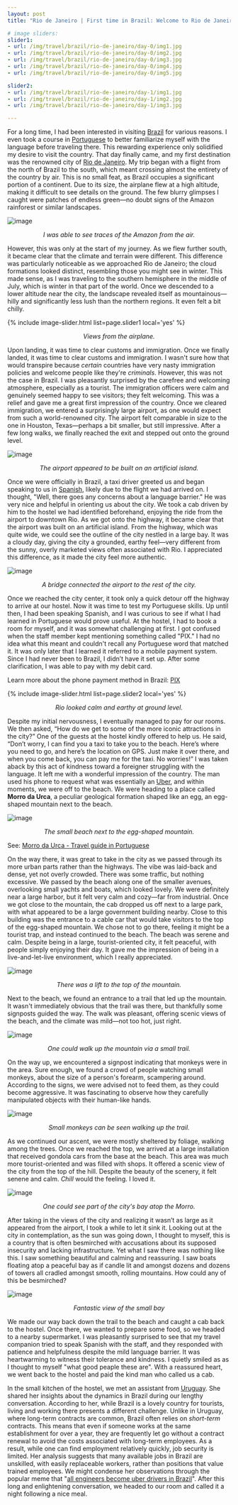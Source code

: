 ```yaml
---
layout: post
title: "Rio de Janeiro | First time in Brazil: Welcome to Rio de Janeiro"

# image sliders:
slider1:
- url: /img/travel/brazil/rio-de-janeiro/day-0/img1.jpg
- url: /img/travel/brazil/rio-de-janeiro/day-0/img2.jpg
- url: /img/travel/brazil/rio-de-janeiro/day-0/img3.jpg
- url: /img/travel/brazil/rio-de-janeiro/day-0/img4.jpg
- url: /img/travel/brazil/rio-de-janeiro/day-0/img5.jpg

slider2:
- url: /img/travel/brazil/rio-de-janeiro/day-1/img1.jpg
- url: /img/travel/brazil/rio-de-janeiro/day-1/img2.jpg
- url: /img/travel/brazil/rio-de-janeiro/day-1/img3.jpg

---
```


For a long time, I had been interested in visiting [Brazil](https://en.wikipedia.org/wiki/Brazil) for various reasons. I even took a course in [Portuguese](https://en.wikipedia.org/wiki/Portuguese_language) to better familiarize myself with the language before traveling there. This rewarding experience only solidified my desire to visit the country. That day finally came, and my first destination was the renowned city of [Rio de Janeiro](https://en.wikipedia.org/wiki/Rio_de_Janeiro). My trip began with a flight from the north of Brazil to the south, which meant crossing almost the entirety of the country by air. This is no small feat, as Brazil occupies a significant portion of a continent. Due to its size, the airplane flew at a high altitude, making it difficult to see details on the ground. The few blurry glimpses I caught were patches of endless green—no doubt signs of the Amazon rainforest or similar landscapes.

![image](https://www.wwf.org.uk/sites/default/files/styles/gallery_image/public/2010-22/amazon_web_110836.jpg?h=c4482f5d&itok=lpR0-rNX)
<p align="center"><i>I was able to see traces of the Amazon from the air.</i></p>

However, this was only at the start of my journey. As we flew further south, it became clear that the climate and terrain were different. This difference was particularly noticeable as we approached Rio de Janeiro; the cloud formations looked distinct, resembling those you might see in winter. This made sense, as I was traveling to the southern hemisphere in the middle of July, which is winter in that part of the world. Once we descended to a lower altitude near the city, the landscape revealed itself as mountainous—hilly and significantly less lush than the northern regions. It even felt a bit chilly.

{% include image-slider.html list=page.slider1 local='yes' %}
<p align="center"><i>Views from the airplane.</i></p>

Upon landing, it was time to clear customs and immigration. Once we finally landed, it was time to clear customs and immigration. I wasn't sure how that would transpire because _certain_ countries have very nasty immigration policies and welcome people like they're _criminals_. However, this was not the case in Brazil. I was pleasantly surprised by the carefree and welcoming atmosphere, especially as a tourist. The immigration officers were calm and genuinely seemed happy to see visitors; they felt welcoming. This was a relief and gave me a great first impression of the country. Once we cleared immigration, we entered a surprisingly large airport, as one would expect from such a world-renowned city. The airport felt comparable in size to the one in Houston, Texas—perhaps a bit smaller, but still impressive. After a few long walks, we finally reached the exit and stepped out onto the ground level.

![image](https://ogimg.infoglobo.com.br/in/14506880-d5d-490/FT1500A/550/2014-764426255-2014103040811.jpg_20141030.jpg)
<p align="center"><i>The airport appeared to be built on an artificial island.</i></p>

Once we were officially in Brazil, a taxi driver greeted us and began speaking to us in [Spanish](https://en.wikipedia.org/wiki/Spanish_language), likely due to the flight we had arrived on. I thought, "Well, there goes any concerns about a language barrier." He was very nice and helpful in orienting us about the city. We took a cab driven by him to the hostel we had identified beforehand, enjoying the ride from the airport to downtown Rio. As we got onto the highway, it became clear that the airport was built on an artificial island. From the highway, which was quite wide, we could see the outline of the city nestled in a large bay. It was a cloudy day, giving the city a grounded, earthy feel—very different from the sunny, overly marketed views often associated with Rio. I appreciated this difference, as it made the city feel more authentic.

![image](https://external-content.duckduckgo.com/iu/?u=https%3A%2F%2Fwww.roadtraffic-technology.com%2Fwp-content%2Fuploads%2Fsites%2F17%2F2012%2F06%2F3l-image-1.jpg&f=1&nofb=1&ipt=3b0321f5838d4cd0485eb74c9ecfe126c022ed84919034775bcea8d2ec482658&ipo=images)
<p align="center"><i>A bridge connected the airport to the rest of the city.</i></p>

Once we reached the city center, it took only a quick detour off the highway to arrive at our hostel. Now it was time to test my Portuguese skills. Up until then, I had been speaking Spanish, and I was curious to see if what I had learned in Portuguese would prove useful. At the hostel, I had to book a room for myself, and it was somewhat challenging at first. I got confused when the staff member kept mentioning something called "PIX." I had no idea what this meant and couldn't recall any Portuguese word that matched it. It was only later that I learned it referred to a mobile payment system. Since I had never been to Brazil, I didn’t have it set up. After some clarification, I was able to pay with my debit card.

Learn more about the phone payment method in Brazil: [PIX](https://www.bcb.gov.br/estabilidadefinanceira/pix)

{% include image-slider.html list=page.slider2 local='yes' %}
<p align="center"><i>Rio looked calm and earthy at ground level.</i></p>

Despite my initial nervousness, I eventually managed to pay for our rooms. We then asked, “How do we get to some of the more iconic attractions in the city?” One of the guests at the hostel kindly offered to help us. He said, “Don’t worry, I can find you a taxi to take you to the beach. Here’s where you need to go, and here’s the location on GPS. Just make it over there, and when you come back, you can pay me for the taxi. No worries!” I was taken aback by this act of kindness toward a foreigner struggling with the language. It left me with a wonderful impression of the country. The man used his phone to request what was essentially an [Uber](https://en.wikipedia.org/wiki/Uber), and within moments, we were off to the beach. We were heading to a place called **Morro da Urca**, a peculiar geological formation shaped like an egg, an egg-shaped mountain next to the beach.

![image](https://external-content.duckduckgo.com/iu/?u=https%3A%2F%2Fi.pinimg.com%2Foriginals%2F12%2F1d%2F0b%2F121d0b843987793654e5013523e26a9e.jpg&f=1&nofb=1&ipt=bdc16dc949f7cd4a0879593c4d415682b29380b6895d3995417e2a1b7280f391&ipo=images)
<p align="center"><i>The small beach next to the egg-shaped mountain.</i></p>

See: [Morro da Urca - Travel guide in Portuguese](https://compartilheviagens.com.br/trilha-do-morro-da-urca-no-rio-de-janeiro/)

On the way there, it was great to take in the city as we passed through its more urban parts rather than the highways. The vibe was laid-back and dense, yet not overly crowded. There was some traffic, but nothing excessive. We passed by the beach along one of the smaller avenues, overlooking small yachts and boats, which looked lovely. We were definitely near a large harbor, but it felt very calm and cozy—far from industrial. Once we got close to the mountain, the cab dropped us off next to a large park, with what appeared to be a large government building nearby. Close to this building was the entrance to a cable car that would take visitors to the top of the egg-shaped mountain. We chose not to go there, feeling it might be a tourist trap, and instead continued to the beach. The beach was serene and calm. Despite being in a large, tourist-oriented city, it felt peaceful, with people simply enjoying their day. It gave me the impression of being in a live-and-let-live environment, which I really appreciated.

![image](https://dynamic-media-cdn.tripadvisor.com/media/photo-o/07/84/a7/04/praia-da-urca.jpg?w=1200&h=-1&s=1)
<p align="center"><i>There was a lift to the top of the mountain.</i></p>

Next to the beach, we found an entrance to a trail that led up the mountain. It wasn't immediately obvious that the trail was there, but thankfully some signposts guided the way. The walk was pleasant, offering scenic views of the beach, and the climate was mild—not too hot, just right.

![image](https://viajarcorrendo.com.br/wp-content/uploads/2016/07/Trilha2Bdo2BMorro2Bda2BUrca2B6.jpg)
<p align="center"><i>One could walk up the mountain via a small trail.</i></p>

On the way up, we encountered a signpost indicating that monkeys were in the area. Sure enough, we found a crowd of people watching small monkeys, about the size of a person's forearm, scampering around. According to the signs, we were advised not to feed them, as they could become aggressive. It was fascinating to observe how they carefully manipulated objects with their human-like hands.

![image](https://i.pinimg.com/736x/8a/bc/b2/8abcb282650c2236391b733b6ca83f3e.jpg)
<p align="center"><i>
Small monkeys can be seen walking up the trail.</i></p>

As we continued our ascent, we were mostly sheltered by foliage, walking among the trees. Once we reached the top, we arrived at a large installation that received gondola cars from the base at the beach. This area was much more tourist-oriented and was filled with shops. It offered a scenic view of the city from the top of the hill. Despite the beauty of the scenery, it felt senene and calm. _Chill_ would the feeling. I loved it. 

![image](https://foodtravelmore.co.uk/wp-content/uploads/2023/01/rio-de-janeiro-LhcCoutinto-PIxabay-1024x683.jpg)
<p align="center"><i>One could see part of the city's bay atop the Morro.</i></p>

After taking in the views of the city and realizing it wasn’t as large as it appeared from the airport, I took a while to let it sink it. Looking out at the city in contemplation, as the sun was going down, I thought to myself, this is a country that is often besmirched with accusations about its supposed insecurity and lacking infrastructure. Yet what I saw there was nothing like this. I saw something beautiful and calming and reassuring. I saw boats floating atop a peaceful bay as if candle lit and amongst dozens and dozens of towers all cradled amongst smooth, rolling mountains. How could any of this be besmirched? 

![image](https://external-content.duckduckgo.com/iu/?u=https%3A%2F%2Fwww.viajali.com.br%2Fwp-content%2Fuploads%2F2020%2F11%2Fmorro-da-urca.jpg&f=1&nofb=1&ipt=fb2a600decca5d507b9461af941532847071467f3b21cc6f70768f722f77cba4&ipo=images)
<p align="center"><i>Fantastic view of the small bay</i></p>

We made our way back down the trail to the beach and caught a cab back to the hostel. Once there, we wanted to prepare some food, so we headed to a nearby supermarket. I was pleasantly surprised to see that my travel companion tried to speak Spanish with the staff, and they responded with patience and helpfulness despite the mild language barrier. It was heartwarming to witness their tolerance and kindness. I quietly smiled as as I thought to myself "what good peaple these are". With a reassured heart, we went back to the hostel and paid the kind man who called us a cab. 

In the small kitchen of the hostel, we met an assistant from [Uruguay](https://en.wikipedia.org/wiki/Uruguay). She shared her insights about the dynamics in Brazil during our lengthy conversation. According to her, while Brazil is a lovely country for tourists, living and working there presents a different challenge. Unlike in Uruguay, where long-term contracts are common, Brazil often relies on _short-term_ contracts. This means that even if someone works at the same establishment for over a year, they are frequently let go without a contract renewal to avoid the costs associated with long-term employees. As a result, while one can find employment relatively quickly, job security is limited. Her analysis suggests that many available jobs in Brazil are unskilled, with easily replaceable workers, rather than positions that value trained employees. We might condense her observations through the popular meme that "[all engineers become uber drivers in Brazil](https://jornal.usp.br/radio-usp/quando-um-engenheiro-trabalha-como-uber-e-preciso-melhor-a-economia-e-nao-fechar-universidades/)". After this long and enlightening conversation, we headed to our room and called it a night following a nice meal.
